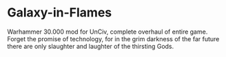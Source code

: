 # Galaxy-in-Flames
Warhammer 30.000 mod for UnCiv, complete overhaul of entire game. Forget the promise of technology, for in the grim darkness of the far future there are only slaughter and laughter of the thirsting Gods.
